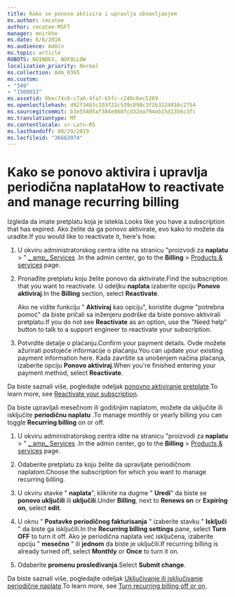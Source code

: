 ```yaml
---
title: Kako se ponovo aktivira i upravlja obnavljanjem
ms.author: cmcatee
author: cmcatee-MSFT
manager: mnirkhe
ms.date: 6/6/2018
ms.audience: Admin
ms.topic: article
ROBOTS: NOINDEX, NOFOLLOW
localization_priority: Normal
ms.collection: Adm_O365
ms.custom:
- "349"
- "1500012"
ms.assetid: 6bec74c6-c7a6-4fa7-b5fc-c246c6ec5269
ms.openlocfilehash: d92f34b3c103f21c539c898c3f2b3224016c2754
ms.sourcegitcommit: b3e55405af384e868fcd32ea794eb15d1356c3fc
ms.translationtype: MT
ms.contentlocale: sr-Latn-RS
ms.lasthandoff: 08/29/2019
ms.locfileid: "36663974"
---
```

# <a name="how-to-reactivate-and-manage-recurring-billing"></a><span data-ttu-id="90d5e-102">Kako se ponovo aktivira i upravlja periodična naplata</span><span class="sxs-lookup"><span data-stu-id="90d5e-102">How to reactivate and manage recurring billing</span></span>

<span data-ttu-id="90d5e-103">Izgleda da imate pretplatu koja je istekla.</span><span class="sxs-lookup"><span data-stu-id="90d5e-103">Looks like you have a subscription that has expired.</span></span> <span data-ttu-id="90d5e-104">Ako želite da ga ponovo aktivirate, evo kako to možete da uradite.</span><span class="sxs-lookup"><span data-stu-id="90d5e-104">If you would like to reactivate it, here's how.</span></span>
  
1. <span data-ttu-id="90d5e-105">U okviru administratorskog centra idite na stranicu "proizvodi za **naplatu** \> " [_ amp_ Services](https://go.microsoft.com/fwlink/p/?linkid=842054) .</span><span class="sxs-lookup"><span data-stu-id="90d5e-105">In the admin center, go to the **Billing** \> [Products & services](https://go.microsoft.com/fwlink/p/?linkid=842054) page.</span></span>

2. <span data-ttu-id="90d5e-106">Pronađite pretplatu koju želite ponovo da aktivirate.</span><span class="sxs-lookup"><span data-stu-id="90d5e-106">Find the subscription that you want to reactivate.</span></span> <span data-ttu-id="90d5e-107">U odeljku **naplata** izaberite opciju **Ponovo aktiviraj**.</span><span class="sxs-lookup"><span data-stu-id="90d5e-107">In the **Billing** section, select  **Reactivate**.</span></span>

    <span data-ttu-id="90d5e-108">Ako ne vidite funkciju " **Aktiviraj** kao opciju", koristite dugme "potrebna pomoć" da biste pričali sa inženjeru podrške da biste ponovo aktivirali pretplatu.</span><span class="sxs-lookup"><span data-stu-id="90d5e-108">If you do not see **Reactivate** as an option, use the "Need help" button to talk to a support engineer to reactivate your subscription.</span></span>

3. <span data-ttu-id="90d5e-109">Potvrdite detalje o plaćanju.</span><span class="sxs-lookup"><span data-stu-id="90d5e-109">Confirm your payment details.</span></span> <span data-ttu-id="90d5e-110">Ovde možete ažurirati postojeće informacije o plaćanju.</span><span class="sxs-lookup"><span data-stu-id="90d5e-110">You can update your existing payment information here.</span></span> <span data-ttu-id="90d5e-111">Kada završite sa unošenjem načina plaćanja, izaberite opciju **Ponovo aktiviraj**.</span><span class="sxs-lookup"><span data-stu-id="90d5e-111">When you're finished entering your payment method, select **Reactivate**.</span></span>

<span data-ttu-id="90d5e-112">Da biste saznali više, pogledajte odeljak [ponovno aktiviranje pretplate](https://docs.microsoft.com/en-us/office365/admin/subscriptions-and-billing/reactivate-your-subscription).</span><span class="sxs-lookup"><span data-stu-id="90d5e-112">To learn more, see [Reactivate your subscription](https://docs.microsoft.com/en-us/office365/admin/subscriptions-and-billing/reactivate-your-subscription).</span></span> 

<span data-ttu-id="90d5e-113">Da biste upravljali mesečnom ili godišnjim naplatom, možete da uključite ili isključite **periodičnu naplatu** .</span><span class="sxs-lookup"><span data-stu-id="90d5e-113">To manage monthly or yearly billing you can toggle **Recurring billing** on or off.</span></span>
  
1. <span data-ttu-id="90d5e-114">U okviru administratorskog centra idite na stranicu "proizvodi za **naplatu** \> " [_ amp_ Services](https://go.microsoft.com/fwlink/p/?linkid=842054) .</span><span class="sxs-lookup"><span data-stu-id="90d5e-114">In the admin center, go to the **Billing** \> [Products & services](https://go.microsoft.com/fwlink/p/?linkid=842054) page.</span></span>

2. <span data-ttu-id="90d5e-115">Odaberite pretplatu za koju želite da upravljate periodičnom naplatom.</span><span class="sxs-lookup"><span data-stu-id="90d5e-115">Choose the subscription for which you want to manage recurring billing.</span></span>

3. <span data-ttu-id="90d5e-116">U okviru stavke " **naplata**", kliknite na dugme " **Uredi**" da biste se **ponovo uključili** ili **uključili**.</span><span class="sxs-lookup"><span data-stu-id="90d5e-116">Under **Billing**, next to **Renews on** or **Expiring on**, select **edit**.</span></span>

4. <span data-ttu-id="90d5e-117">U oknu " **Postavke periodičnog fakturisanja** " izaberite stavku " **Isključi** " da biste ga isključili.</span><span class="sxs-lookup"><span data-stu-id="90d5e-117">In the **Recurring billing settings** pane, select **Turn OFF** to turn it off.</span></span> <span data-ttu-id="90d5e-118">Ako je periodična naplata već isključena, izaberite opciju " **mesečno** " ili **jednom** da biste je uključili.</span><span class="sxs-lookup"><span data-stu-id="90d5e-118">If recurring billing is already turned off, select **Monthly** or **Once** to turn it on.</span></span>

5. <span data-ttu-id="90d5e-119">Odaberite **promenu prosleđivanja**.</span><span class="sxs-lookup"><span data-stu-id="90d5e-119">Select **Submit change**.</span></span>

<span data-ttu-id="90d5e-120">Da biste saznali više, pogledajte odeljak [Uključivanje ili isključivanje periodične naplate](https://docs.microsoft.com/office365/admin/subscriptions-and-billing/renew-your-subscription#turn-recurring-billing-off-or-on).</span><span class="sxs-lookup"><span data-stu-id="90d5e-120">To learn more, see [Turn recurring billing off or on](https://docs.microsoft.com/office365/admin/subscriptions-and-billing/renew-your-subscription#turn-recurring-billing-off-or-on).</span></span>